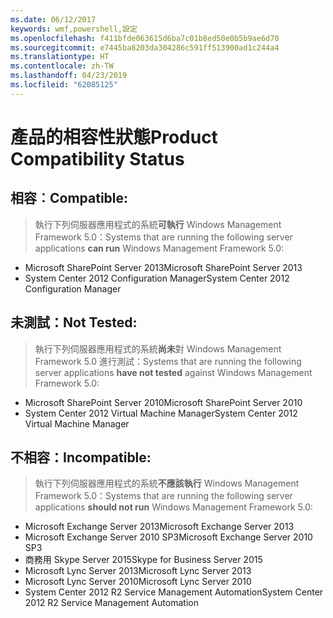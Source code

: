 ```yaml
---
ms.date: 06/12/2017
keywords: wmf,powershell,設定
ms.openlocfilehash: f411bfde063615d6ba7c01b8ed50e0b5b9ae6d70
ms.sourcegitcommit: e7445ba8203da304286c591ff513900ad1c244a4
ms.translationtype: HT
ms.contentlocale: zh-TW
ms.lasthandoff: 04/23/2019
ms.locfileid: "62085125"
---
```

# <a name="product-compatibility-status"></a><span data-ttu-id="d42f2-102">產品的相容性狀態</span><span class="sxs-lookup"><span data-stu-id="d42f2-102">Product Compatibility Status</span></span>

## <a name="compatible"></a><span data-ttu-id="d42f2-103">相容︰</span><span class="sxs-lookup"><span data-stu-id="d42f2-103">Compatible:</span></span>
> <span data-ttu-id="d42f2-104">執行下列伺服器應用程式的系統**可執行** Windows Management Framework 5.0：</span><span class="sxs-lookup"><span data-stu-id="d42f2-104">Systems that are running the following server applications **can run** Windows Management Framework 5.0:</span></span>

- <span data-ttu-id="d42f2-105">Microsoft SharePoint Server 2013</span><span class="sxs-lookup"><span data-stu-id="d42f2-105">Microsoft SharePoint Server 2013</span></span>
- <span data-ttu-id="d42f2-106">System Center 2012 Configuration Manager</span><span class="sxs-lookup"><span data-stu-id="d42f2-106">System Center 2012 Configuration Manager</span></span>

## <a name="not-tested"></a><span data-ttu-id="d42f2-107">未測試：</span><span class="sxs-lookup"><span data-stu-id="d42f2-107">Not Tested:</span></span>
> <span data-ttu-id="d42f2-108">執行下列伺服器應用程式的系統**尚未**對 Windows Management Framework 5.0 進行測試：</span><span class="sxs-lookup"><span data-stu-id="d42f2-108">Systems that are running the following server applications **have not tested** against Windows Management Framework 5.0:</span></span>

- <span data-ttu-id="d42f2-109">Microsoft SharePoint Server 2010</span><span class="sxs-lookup"><span data-stu-id="d42f2-109">Microsoft SharePoint Server 2010</span></span>
- <span data-ttu-id="d42f2-110">System Center 2012 Virtual Machine Manager</span><span class="sxs-lookup"><span data-stu-id="d42f2-110">System Center 2012 Virtual Machine Manager</span></span>

## <a name="incompatible"></a><span data-ttu-id="d42f2-111">不相容：</span><span class="sxs-lookup"><span data-stu-id="d42f2-111">Incompatible:</span></span>
> <span data-ttu-id="d42f2-112">執行下列伺服器應用程式的系統**不應該執行** Windows Management Framework 5.0：</span><span class="sxs-lookup"><span data-stu-id="d42f2-112">Systems that are running the following server applications **should not run** Windows Management Framework 5.0:</span></span>

- <span data-ttu-id="d42f2-113">Microsoft Exchange Server 2013</span><span class="sxs-lookup"><span data-stu-id="d42f2-113">Microsoft Exchange Server 2013</span></span>
- <span data-ttu-id="d42f2-114">Microsoft Exchange Server 2010 SP3</span><span class="sxs-lookup"><span data-stu-id="d42f2-114">Microsoft Exchange Server 2010 SP3</span></span>
- <span data-ttu-id="d42f2-115">商務用 Skype Server 2015</span><span class="sxs-lookup"><span data-stu-id="d42f2-115">Skype for Business Server 2015</span></span>
- <span data-ttu-id="d42f2-116">Microsoft Lync Server 2013</span><span class="sxs-lookup"><span data-stu-id="d42f2-116">Microsoft Lync Server 2013</span></span>
- <span data-ttu-id="d42f2-117">Microsoft Lync Server 2010</span><span class="sxs-lookup"><span data-stu-id="d42f2-117">Microsoft Lync Server 2010</span></span>
- <span data-ttu-id="d42f2-118">System Center 2012 R2 Service Management Automation</span><span class="sxs-lookup"><span data-stu-id="d42f2-118">System Center 2012 R2 Service Management Automation</span></span>
